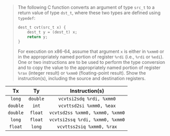 > The following C function converts an argument of type `src_t` to a return
> value of type `dst_t`, where these two types are defined using `typedef`:
> ```C
> dest_t cvt(src_t x) {
>     dest_t y = (dest_t) x;
>     return y;
> }
> ```
> For execution on x86-64, assume that argument `x` is either in `%xmm0` or in
> the appropriately named portion of register `%rdi` (i.e., `%rdi` or `%edi`).
> One or two instructions are to be used to perform the type conversion and to
> copy the value to the appropriately named portion of register `%rax` (integer
> result) or `%xmm0` (floating-point result). Show the instruction(s), including
> the source and destination registers.

|    Tx    |    Ty    |          Instruction(s)         |
|:--------:|:--------:|:-------------------------------:|
| `long`   | `double` | `vcvtsi2sdq %rdi, %xmm0`        |
| `double` | `int`    | `vcvttsd2si %xmm0, %eax`        |
| `double` | `float`  | `vcvtsd2ss %xmm0, %xmm0, %xmm0` |
| `long`   | `float`  | `vcvtsi2ssq %rdi, %xmm0, %xmm0` |
| `float`  | `long`   | `vcvttss2siq %xmm0, %rax`       |
